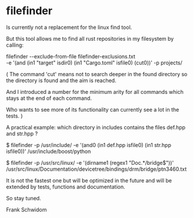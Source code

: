 # filefinder

Is currently not a replacement for the linux find tool.

But this tool allows me to find all rust repositories in my filesystem by calling:

filefinder --exclude-from-file filefinder-exclusions.txt \
 -e '(and (in1 "target" isdir0) (in1 "Cargo.toml" isfile0) (cut0))' -p projects/
 
(
 The command 'cut' means not to search deeper in the found directory
  so the directory is found and the aim is reached.

 And I introduced a number for the minimum arity for all commands which
  stays at the end of each command.

 Who wants to see more of its functionality can currently see a lot in the tests.
)

A practical example: which directory in includes contains the files def.hpp and str.hpp ?

$ filefinder -p /usr/include/ -e '(and0 (in1 def.hpp isfile0) (in1 str.hpp isfile0))'
/usr/include/boost/python

$ filefinder -p /usr/src/linux/ -e '(dirname1 (regex1 "Doc.*/bridge$"))'
/usr/src/linux/Documentation/devicetree/bindings/drm/bridge/ptn3460.txt


It is not the fastest one but will be optimized in the future and will be extended by 
tests, functions and documentation.

So stay tuned.

Frank Schwidom
